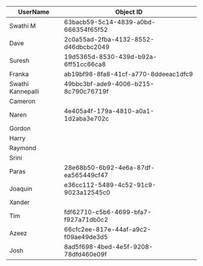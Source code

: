 
UserName           | Object ID
---------          | ----------
Swathi M           | 63bacb59-5c14-4839-a0bd-666354f65f52
Dave               | 2c0a55ad-2fba-4132-8552-d46dbcbc2049
Suresh             | 19d5365d-8530-439d-b92a-6ff51cc66ca8
Franka             | ab19bf98-8fa8-41cf-a770-8ddeeac1dfc9
Swathi Kannepalli  | 49bbc3bf-ade9-4006-b215-8c790c76719f
Cameron            | 
Naren              | 4e405a4f-179a-4810-a0a1-1d2aba3e702c
Gordon             | 
Harry              | 
Raymond            | 
Srini              | 
Paras              | 28e68b50-6b92-4e6a-87df-ea565449cf47
Joaquin            | e36cc112-5489-4c52-91c9-9023a12545c0
Xander             | 
Tim                | fdf62710-c5b6-4699-bfa7-f927a71db0c2
Azeez              | 66cfc2ee-817e-44af-a9c2-f09ae49de3d5
Josh               | 8ad5f698-4bed-4e5f-9208-78dfd460e09f
